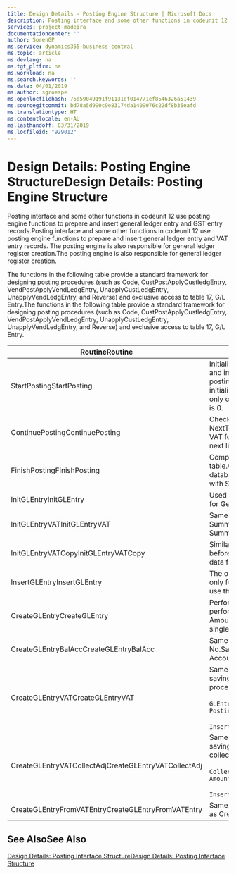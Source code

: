 ```yaml
---
title: Design Details - Posting Engine Structure | Microsoft Docs
description: Posting interface and some other functions in codeunit 12 use posting engine functions to prepare and insert general ledger entry and GST entry records. The posting engine is also responsible for general ledger register creation.
services: project-madeira
documentationcenter: ''
author: SorenGP
ms.service: dynamics365-business-central
ms.topic: article
ms.devlang: na
ms.tgt_pltfrm: na
ms.workload: na
ms.search.keywords: ''
ms.date: 04/01/2019
ms.author: sgroespe
ms.openlocfilehash: 76d59049191f91131df014771ef8546326a51439
ms.sourcegitcommit: bd78a5d990c9e83174da1409076c22df8b35eafd
ms.translationtype: HT
ms.contentlocale: en-AU
ms.lasthandoff: 03/31/2019
ms.locfileid: "929012"
---
```

# <a name="design-details-posting-engine-structure"></a><span data-ttu-id="c3e99-104">Design Details: Posting Engine Structure</span><span class="sxs-lookup"><span data-stu-id="c3e99-104">Design Details: Posting Engine Structure</span></span>
<span data-ttu-id="c3e99-105">Posting interface and some other functions in codeunit 12 use posting engine functions to prepare and insert general ledger entry and GST entry records.</span><span class="sxs-lookup"><span data-stu-id="c3e99-105">Posting interface and some other functions in codeunit 12 use posting engine functions to prepare and insert general ledger entry and VAT entry records.</span></span> <span data-ttu-id="c3e99-106">The posting engine is also responsible for general ledger register creation.</span><span class="sxs-lookup"><span data-stu-id="c3e99-106">The posting engine is also responsible for general ledger register creation.</span></span>  
  
 <span data-ttu-id="c3e99-107">The functions in the following table provide a standard framework for designing posting procedures (such as Code, CustPostApplyCustledgEntry, VendPostApplyVendLedgEntry, UnapplyCustLedgEntry, UnapplyVendLedgEntry, and Reverse) and exclusive access to table 17, G/L Entry.</span><span class="sxs-lookup"><span data-stu-id="c3e99-107">The functions in the following table provide a standard framework for designing posting procedures (such as Code, CustPostApplyCustledgEntry, VendPostApplyVendLedgEntry, UnapplyCustLedgEntry, UnapplyVendLedgEntry, and Reverse) and exclusive access to table 17, G/L Entry.</span></span>  
  
|<span data-ttu-id="c3e99-108">Routine</span><span class="sxs-lookup"><span data-stu-id="c3e99-108">Routine</span></span>|<span data-ttu-id="c3e99-109">Description</span><span class="sxs-lookup"><span data-stu-id="c3e99-109">Description</span></span>|  
|-------------|---------------------------------------|  
|<span data-ttu-id="c3e99-110">StartPosting</span><span class="sxs-lookup"><span data-stu-id="c3e99-110">StartPosting</span></span>|<span data-ttu-id="c3e99-111">Initialises posting buffer TempGLEntryBuf, locks G/L Entry and GST Entry tables, and initialises Accounting Period, G/L Register, and Exchange Rate.</span><span class="sxs-lookup"><span data-stu-id="c3e99-111">Initializes posting buffer TempGLEntryBuf, locks G/L Entry and VAT Entry tables, and initializes Accounting Period, G/L Register, and Exchange Rate.</span></span> <span data-ttu-id="c3e99-112">Should be called only once, then NextEntryNo is 0.</span><span class="sxs-lookup"><span data-stu-id="c3e99-112">Should be called only once, then NextEntryNo is 0.</span></span>|  
|<span data-ttu-id="c3e99-113">ContinuePosting</span><span class="sxs-lookup"><span data-stu-id="c3e99-113">ContinuePosting</span></span>|<span data-ttu-id="c3e99-114">Checks and posts unrealised GST for previous transaction increment NextTransactionNo and prepares post of next line.</span><span class="sxs-lookup"><span data-stu-id="c3e99-114">Checks and posts unrealized VAT for previous transaction increment NextTransactionNo and prepares post of next line.</span></span>|  
|<span data-ttu-id="c3e99-115">FinishPosting</span><span class="sxs-lookup"><span data-stu-id="c3e99-115">FinishPosting</span></span>|<span data-ttu-id="c3e99-116">Completes posting by inserting G/L entries from temporary buffer into database table.</span><span class="sxs-lookup"><span data-stu-id="c3e99-116">Completes posting by inserting G/L entries from temporary buffer into database table.</span></span> <span data-ttu-id="c3e99-117">Always used together with StartPosting.</span><span class="sxs-lookup"><span data-stu-id="c3e99-117">Always used together with StartPosting.</span></span> <span data-ttu-id="c3e99-118">Checks for inconsistencies.</span><span class="sxs-lookup"><span data-stu-id="c3e99-118">Checks for inconsistencies.</span></span>|  
|<span data-ttu-id="c3e99-119">InitGLEntry</span><span class="sxs-lookup"><span data-stu-id="c3e99-119">InitGLEntry</span></span>|<span data-ttu-id="c3e99-120">Used to initialise new G/L entry for Gen. Jnl Line.</span><span class="sxs-lookup"><span data-stu-id="c3e99-120">Used to initialize new G/L entry for Gen. Jnl Line.</span></span> <span data-ttu-id="c3e99-121">Returns GLEntry as parameter.</span><span class="sxs-lookup"><span data-stu-id="c3e99-121">Returns GLEntry as parameter.</span></span>|  
|<span data-ttu-id="c3e99-122">InitGLEntryVAT</span><span class="sxs-lookup"><span data-stu-id="c3e99-122">InitGLEntryVAT</span></span>|<span data-ttu-id="c3e99-123">Same as InitGLEntry, but also assigns Bal. Account No. and SummarizeVAT.</span><span class="sxs-lookup"><span data-stu-id="c3e99-123">Same as InitGLEntry, but also assigns Bal. Account No. and SummarizeVAT.</span></span>|  
|<span data-ttu-id="c3e99-124">InitGLEntryVATCopy</span><span class="sxs-lookup"><span data-stu-id="c3e99-124">InitGLEntryVATCopy</span></span>|<span data-ttu-id="c3e99-125">Similar to InitGLEntryGST, but also copies posting groups data from GST Entry before SummariseGST.</span><span class="sxs-lookup"><span data-stu-id="c3e99-125">Similar to InitGLEntryVAT, but also copies posting groups data from VAT Entry before SummarizeVAT.</span></span>|  
|<span data-ttu-id="c3e99-126">InsertGLEntry</span><span class="sxs-lookup"><span data-stu-id="c3e99-126">InsertGLEntry</span></span>|<span data-ttu-id="c3e99-127">The only function that inserts G/L entry into global TempGLEntryBuf table.</span><span class="sxs-lookup"><span data-stu-id="c3e99-127">The only function that inserts G/L entry into global TempGLEntryBuf table.</span></span> <span data-ttu-id="c3e99-128">Always use this function for insert.</span><span class="sxs-lookup"><span data-stu-id="c3e99-128">Always use this function for insert.</span></span>|  
|<span data-ttu-id="c3e99-129">CreateGLEntry</span><span class="sxs-lookup"><span data-stu-id="c3e99-129">CreateGLEntry</span></span>|<span data-ttu-id="c3e99-130">Performs an InitGLEntry, assigns Additional Currency Amount, and then performs InsertGLEntry.</span><span class="sxs-lookup"><span data-stu-id="c3e99-130">Performs an InitGLEntry, assigns Additional Currency Amount, and then performs InsertGLEntry.</span></span> <span data-ttu-id="c3e99-131">Replaces several lines of code with a single function call.</span><span class="sxs-lookup"><span data-stu-id="c3e99-131">Replaces several lines of code with a single function call.</span></span>|  
|<span data-ttu-id="c3e99-132">CreateGLEntryBalAcc</span><span class="sxs-lookup"><span data-stu-id="c3e99-132">CreateGLEntryBalAcc</span></span>|<span data-ttu-id="c3e99-133">Same as CreateGLEntry, but also assigns Bal. Account Type and Bal. Account No.</span><span class="sxs-lookup"><span data-stu-id="c3e99-133">Same as CreateGLEntry, but also assigns Bal. Account Type and Bal. Account No.</span></span>|  
|<span data-ttu-id="c3e99-134">CreateGLEntryVAT</span><span class="sxs-lookup"><span data-stu-id="c3e99-134">CreateGLEntryVAT</span></span>|<span data-ttu-id="c3e99-135">Same as CreateGLEntry, but with additional processing for posting groups and saving to temporary GST buffer:</span><span class="sxs-lookup"><span data-stu-id="c3e99-135">Same as CreateGLEntry, but with additional processing for posting groups and saving to temporary VAT buffer:</span></span><br /><br /> `GLEntry.CopyPostingGroupsFromDtldCVBuf(DtldCVLedgEntryBuf,GenJnlLine."Gen. Posting Type");`<br /><br /> `InsertVATEntriesFromTemp(DtldCVLedgEntryBuf,GLEntry);`|  
|<span data-ttu-id="c3e99-136">CreateGLEntryVATCollectAdj</span><span class="sxs-lookup"><span data-stu-id="c3e99-136">CreateGLEntryVATCollectAdj</span></span>|<span data-ttu-id="c3e99-137">Same as CreateGLEntry, but with additional collection of adjustments and saving to temporary GST buffer:</span><span class="sxs-lookup"><span data-stu-id="c3e99-137">Same as CreateGLEntry, but with additional collection of adjustments and saving to temporary VAT buffer:</span></span><br /><br /> `CollectAdjustment(AdjAmount,GLEntry.Amount,GLEntry."Additional-Currency Amount",OriginalDateSet);`<br /><br /> `InsertVATEntriesFromTemp(DtldCVLedgEntryBuf,GLEntry);`|  
|<span data-ttu-id="c3e99-138">CreateGLEntryFromVATEntry</span><span class="sxs-lookup"><span data-stu-id="c3e99-138">CreateGLEntryFromVATEntry</span></span>|<span data-ttu-id="c3e99-139">Same as CreateGLEntry, but also copies posting groups from GST entry.</span><span class="sxs-lookup"><span data-stu-id="c3e99-139">Same as CreateGLEntry, but also copies posting groups from VAT entry.</span></span>|  
  
## <a name="see-also"></a><span data-ttu-id="c3e99-140">See Also</span><span class="sxs-lookup"><span data-stu-id="c3e99-140">See Also</span></span>  
 [<span data-ttu-id="c3e99-141">Design Details: Posting Interface Structure</span><span class="sxs-lookup"><span data-stu-id="c3e99-141">Design Details: Posting Interface Structure</span></span>](design-details-posting-interface-structure.md)